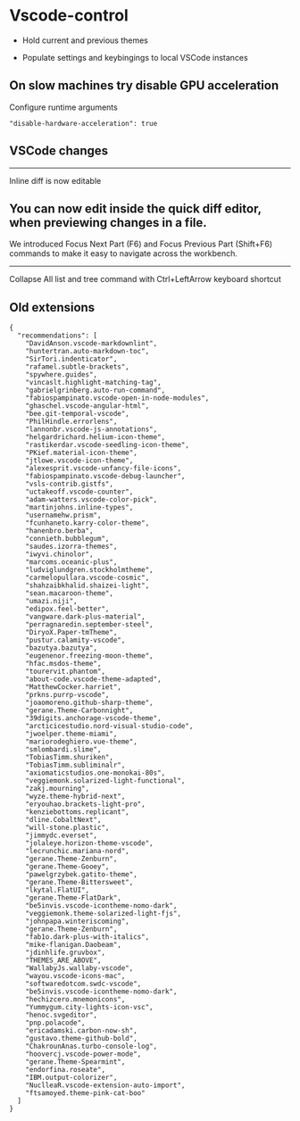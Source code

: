 # Vscode-control

- Hold current and previous themes

- Populate settings and keybingings to local VSCode instances

## On slow machines try disable GPU acceleration

Configure runtime arguments

`"disable-hardware-acceleration": true`

## VSCode changes

---

Inline diff is now editable

You can now edit inside the quick diff editor, when previewing changes in a file.
---

We introduced Focus Next Part (F6) and Focus Previous Part (Shift+F6) commands to make it easy to navigate across the workbench.

---

Collapse All list and tree command with Ctrl+LeftArrow keyboard shortcut

## Old extensions

```
{
  "recommendations": [
    "DavidAnson.vscode-markdownlint",
    "huntertran.auto-markdown-toc",
    "SirTori.indenticator",
    "rafamel.subtle-brackets",
    "spywhere.guides",
    "vincaslt.highlight-matching-tag",
    "gabrielgrinberg.auto-run-command",
    "fabiospampinato.vscode-open-in-node-modules",
    "ghaschel.vscode-angular-html",
    "bee.git-temporal-vscode",
    "PhilHindle.errorlens",
    "lannonbr.vscode-js-annotations",
    "helgardrichard.helium-icon-theme",
    "rastikerdar.vscode-seedling-icon-theme",
    "PKief.material-icon-theme",
    "jtlowe.vscode-icon-theme",
    "alexesprit.vscode-unfancy-file-icons",
    "fabiospampinato.vscode-debug-launcher",
    "vsls-contrib.gistfs",
    "uctakeoff.vscode-counter",
    "adam-watters.vscode-color-pick",
    "martinjohns.inline-types",
    "usernamehw.prism",
    "fcunhaneto.karry-color-theme",
    "hanenbro.berba",
    "connieth.bubblegum",
    "saudes.izorra-themes",
    "iwyvi.chinolor",
    "marcoms.oceanic-plus",
    "ludviglundgren.stockholmtheme",
    "carmelopullara.vscode-cosmic",
    "shahzaibkhalid.shaizei-light",
    "sean.macaroon-theme",
    "umazi.niji",
    "edipox.feel-better",
    "vangware.dark-plus-material",
    "perragnaredin.september-steel",
    "DiryoX.Paper-tmTheme",
    "pustur.calamity-vscode",
    "bazutya.bazutya",
    "eugenenor.freezing-moon-theme",
    "hfac.msdos-theme",
    "tourervit.phantom",
    "about-code.vscode-theme-adapted",
    "MatthewCocker.harriet",
    "prkns.purrp-vscode",
    "joaomoreno.github-sharp-theme",
    "gerane.Theme-Carbonnight",
    "39digits.anchorage-vscode-theme",
    "arcticicestudio.nord-visual-studio-code",
    "jwoelper.theme-miami",
    "mariorodeghiero.vue-theme",
    "smlombardi.slime",
    "TobiasTimm.shuriken",
    "TobiasTimm.subliminalr",
    "axiomaticstudios.one-monokai-80s",
    "veggiemonk.solarized-light-functional",
    "zakj.mourning",
    "wyze.theme-hybrid-next",
    "eryouhao.brackets-light-pro",
    "kenziebottoms.replicant",
    "dline.CobaltNext",
    "will-stone.plastic",
    "jimmydc.everset",
    "jolaleye.horizon-theme-vscode",
    "lecrunchic.mariana-nord",
    "gerane.Theme-Zenburn",
    "gerane.Theme-Gooey",
    "pawelgrzybek.gatito-theme",
    "gerane.Theme-Bittersweet",
    "lkytal.FlatUI",
    "gerane.Theme-FlatDark",
    "be5invis.vscode-icontheme-nomo-dark",
    "veggiemonk.theme-solarized-light-fjs",
    "johnpapa.winteriscoming",
    "gerane.Theme-Zenburn",
    "fab1o.dark-plus-with-italics",
    "mike-flanigan.Daobeam",
    "jdinhlife.gruvbox",
    "THEMES_ARE_ABOVE",
    "WallabyJs.wallaby-vscode",
    "wayou.vscode-icons-mac",
    "softwaredotcom.swdc-vscode",
    "be5invis.vscode-icontheme-nomo-dark",
    "hechizcero.mnemonicons",
    "Yummygum.city-lights-icon-vsc",
    "henoc.svgeditor",
    "pnp.polacode",
    "ericadamski.carbon-now-sh",
    "gustavo.theme-github-bold",
    "ChakrounAnas.turbo-console-log",
    "hoovercj.vscode-power-mode",
    "gerane.Theme-Spearmint",
    "endorfina.roseate",
    "IBM.output-colorizer",
    "NuclleaR.vscode-extension-auto-import",
    "ftsamoyed.theme-pink-cat-boo"
  ]
}

```
